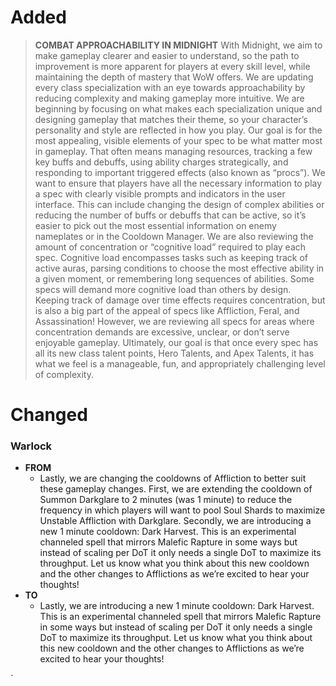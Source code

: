 # Added

> **COMBAT APPROACHABILITY IN MIDNIGHT**
> With Midnight, we aim to make gameplay clearer and easier to understand, so the path to improvement is more apparent for players at every skill level, while maintaining the depth of mastery that WoW offers.
>We are updating every class specialization with an eye towards approachability by reducing complexity and making gameplay more intuitive. We are beginning by focusing on what makes each specialization unique and designing gameplay that matches their theme, so your character’s personality and style are reflected in how you play. Our goal is for the most appealing, visible elements of your spec to be what matter most in gameplay. That often means managing resources, tracking a few key buffs and debuffs, using ability charges strategically, and responding to important triggered effects (also known as “procs”).
>We want to ensure that players have all the necessary information to play a spec with clearly visible prompts and indicators in the user interface. This can include changing the design of complex abilities or reducing the number of buffs or debuffs that can be active, so it’s easier to pick out the most essential information on enemy nameplates or in the Cooldown Manager.
>We are also reviewing the amount of concentration or “cognitive load” required to play each spec. Cognitive load encompasses tasks such as keeping track of active auras, parsing conditions to choose the most effective ability in a given moment, or remembering long sequences of abilities. Some specs will demand more cognitive load than others by design. Keeping track of damage over time effects requires concentration, but is also a big part of the appeal of specs like Affliction, Feral, and Assassination! However, we are reviewing all specs for areas where concentration demands are excessive, unclear, or don’t serve enjoyable gameplay.
>Ultimately, our goal is that once every spec has all its new class talent points, Hero Talents, and Apex Talents, it has what we feel is a manageable, fun, and appropriately challenging level of complexity.


# Changed

### Warlock
- **FROM**
	- Lastly, we are changing the cooldowns of Affliction to better suit these gameplay changes. First, we are extending the cooldown of Summon Darkglare to 2 minutes (was 1 minute) to reduce the frequency in which players will want to pool Soul Shards to maximize Unstable Affliction with Darkglare. Secondly, we are introducing a new 1 minute cooldown: Dark Harvest. This is an experimental channeled spell that mirrors Malefic Rapture in some ways but instead of scaling per DoT it only needs a single DoT to maximize its throughput. Let us know what you think about this new cooldown and the other changes to Afflictions as we’re excited to hear your thoughts!
- **TO**
	- Lastly, we are introducing a new 1 minute cooldown: Dark Harvest. This is an experimental channeled spell that mirrors Malefic Rapture in some ways but instead of scaling per DoT it only needs a single DoT to maximize its throughput. Let us know what you think about this new cooldown and the other changes to Afflictions as we’re excited to hear your thoughts!


`